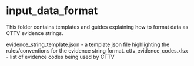 input_data_format
=================
This folder contains templates and guides explaining how to format 
data as CTTV evidence strings.

evidence_string_template.json - a template json file highlighting the rules/conventions for the evidence string format.
cttv_evidence_codes.xlsx	- list of evidence codes being used by CTTV
